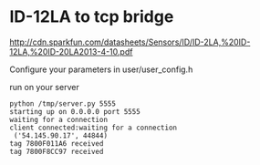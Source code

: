 # ID-12LA to tcp bridge
http://cdn.sparkfun.com/datasheets/Sensors/ID/ID-2LA,%20ID-12LA,%20ID-20LA2013-4-10.pdf

Configure your parameters in user/user_config.h

run on your server 

````
python /tmp/server.py 5555
starting up on 0.0.0.0 port 5555
waiting for a connection
client connected:waiting for a connection
 ('54.145.90.17', 44844)
tag 7800F011A6 received
tag 7800F8CC97 received
````

